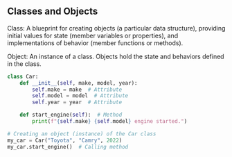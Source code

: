 ## Classes and Objects

Class: A blueprint for creating objects (a particular data structure), providing initial values for state (member variables or properties), and implementations of behavior (member functions or methods).

Object: An instance of a class. Objects hold the state and behaviors defined in the class.

```python
class Car:
    def __init__(self, make, model, year):
        self.make = make  # Attribute
        self.model = model  # Attribute
        self.year = year  # Attribute

    def start_engine(self):  # Method
        print(f"{self.make} {self.model} engine started.")

# Creating an object (instance) of the Car class
my_car = Car("Toyota", "Camry", 2022)
my_car.start_engine()  # Calling method
